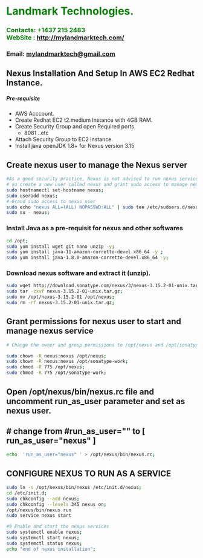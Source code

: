 #  **<span style="color:green">Landmark Technologies.</span>**
### **<span style="color:green">Contacts: +1437 215 2483<br> WebSite : <http://mylandmarktech.com/></span>**
### **Email: mylandmarktech@gmail.com**



## Nexus Installation And Setup In AWS EC2 Redhat Instance.
##### Pre-requisite
+ AWS Acccount.
+ Create Redhat EC2 t2.medium Instance with 4GB RAM.
+ Create Security Group and open Required ports.
   + 8081 ..etc
+ Attach Security Group to EC2 Instance.
+ Install java openJDK 1.8+ for Nexus version 3.15

## Create nexus user to manage the Nexus server
```sh
#As a good security practice, Nexus is not advised to run nexus service as a root user, 
# so create a new user called nexus and grant sudo access to manage nexus services as follows. 
sudo hostnamectl set-hostname nexus;
sudo useradd nexus;
# Grand sudo access to nexus user
sudo echo "nexus ALL=(ALL) NOPASSWD:ALL" | sudo tee /etc/sudoers.d/nexus;
sudo su - nexus;
```

### Install Java as a pre-requisit for nexus and other softwares

``` sh
cd /opt;
sudo yum install wget git nano unzip -y;
sudo yum install java-11-amazon-corretto-devel.x86_64 -y ;
sudo yum install java-1.8.0-amazon-corretto-devel.x86_64 -y;
```
### Download nexus software and extract it (unzip).
```sh
sudo wget http://download.sonatype.com/nexus/3/nexus-3.15.2-01-unix.tar.gz ;
sudo tar -zxvf nexus-3.15.2-01-unix.tar.gz;
sudo mv /opt/nexus-3.15.2-01 /opt/nexus;
sudo rm -rf nexus-3.15.2-01-unix.tar.gz;
```

## Grant permissions for nexus user to start and manage nexus service
```sh
# Change the owner and group permissions to /opt/nexus and /opt/sonatype-work directories.

sudo chown -R nexus:nexus /opt/nexus;
sudo chown -R nexus:nexus /opt/sonatype-work;
sudo chmod -R 775 /opt/nexus;
sudo chmod -R 775 /opt/sonatype-work;
```
##  Open /opt/nexus/bin/nexus.rc file and  uncomment run_as_user parameter and set as nexus user.
## # change from #run_as_user="" to [ run_as_user="nexus" ]

```sh
echo  'run_as_user="nexus" ' > /opt/nexus/bin/nexus.rc;
```

##  CONFIGURE NEXUS TO RUN AS A SERVICE 
```sh
sudo ln -s /opt/nexus/bin/nexus /etc/init.d/nexus;
cd /etc/init.d;
sudo chkconfig --add nexus;
sudo chkconfig --levels 345 nexus on;
/opt/nexus/bin/nexus run
sudo service nexus start

#9 Enable and start the nexus services
sudo systemctl enable nexus;
sudo systemctl start nexus;
sudo systemctl status nexus;
echo "end of nexus installation";
```
